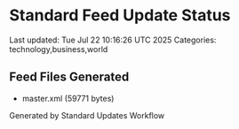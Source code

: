 # Standard Feed Update Status
Last updated: Tue Jul 22 10:16:26 UTC 2025
Categories: technology,business,world

## Feed Files Generated
- master.xml (59771 bytes)

Generated by Standard Updates Workflow
